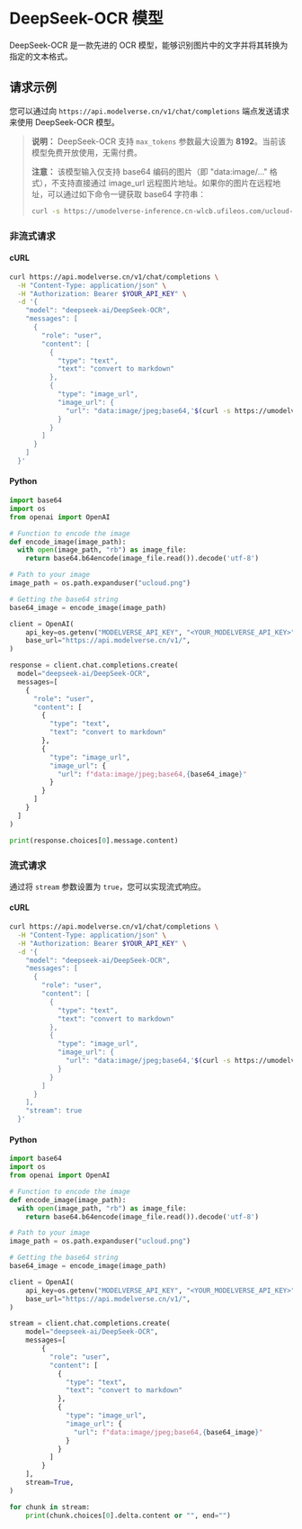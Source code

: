 # DeepSeek-OCR 模型

DeepSeek-OCR 是一款先进的 OCR 模型，能够识别图片中的文字并将其转换为指定的文本格式。

## 请求示例

您可以通过向 `https://api.modelverse.cn/v1/chat/completions` 端点发送请求来使用 DeepSeek-OCR 模型。

> **说明：**
> DeepSeek-OCR 支持 `max_tokens` 参数最大设置为 **8192**。当前该模型免费开放使用，无需付费。
>
> **注意：** 该模型输入仅支持 base64 编码的图片（即 "data:image/..." 格式），不支持直接通过 image_url 远程图片地址。如果你的图片在远程地址，可以通过如下命令一键获取 base64 字符串：
>
> ```bash
> curl -s https://umodelverse-inference.cn-wlcb.ufileos.com/ucloud-maxcot.jpg | base64 | tr -d '\n'
> ```


### 非流式请求

<!-- tabs:start -->
#### **cURL**
```bash
curl https://api.modelverse.cn/v1/chat/completions \
  -H "Content-Type: application/json" \
  -H "Authorization: Bearer $YOUR_API_KEY" \
  -d '{
    "model": "deepseek-ai/DeepSeek-OCR",
    "messages": [
      {
        "role": "user",
        "content": [
          {
            "type": "text",
            "text": "convert to markdown"
          },
          {
            "type": "image_url",
            "image_url": {
              "url": "data:image/jpeg;base64,'$(curl -s https://umodelverse-inference.cn-wlcb.ufileos.com/ucloud-maxcot.jpg | base64 | tr -d '\n')'"
            }
          }
        ]
      }
    ]
  }'
```
#### **Python**
```python
import base64
import os
from openai import OpenAI

# Function to encode the image
def encode_image(image_path):
  with open(image_path, "rb") as image_file:
    return base64.b64encode(image_file.read()).decode('utf-8')

# Path to your image
image_path = os.path.expanduser("ucloud.png")

# Getting the base64 string
base64_image = encode_image(image_path)

client = OpenAI(
    api_key=os.getenv("MODELVERSE_API_KEY", "<YOUR_MODELVERSE_API_KEY>"),
    base_url="https://api.modelverse.cn/v1/",
)

response = client.chat.completions.create(
  model="deepseek-ai/DeepSeek-OCR",
  messages=[
    {
      "role": "user",
      "content": [
        {
          "type": "text",
          "text": "convert to markdown"
        },
        {
          "type": "image_url",
          "image_url": {
            "url": f"data:image/jpeg;base64,{base64_image}"
          }
        }
      ]
    }
  ]
)

print(response.choices[0].message.content)
```
<!-- tabs:end -->

### 流式请求

通过将 `stream` 参数设置为 `true`，您可以实现流式响应。

<!-- tabs:start -->
#### **cURL**
```bash
curl https://api.modelverse.cn/v1/chat/completions \
  -H "Content-Type: application/json" \
  -H "Authorization: Bearer $YOUR_API_KEY" \
  -d '{
    "model": "deepseek-ai/DeepSeek-OCR",
    "messages": [
      {
        "role": "user",
        "content": [
          {
            "type": "text",
            "text": "convert to markdown"
          },
          {
            "type": "image_url",
            "image_url": {
              "url": "data:image/jpeg;base64,'$(curl -s https://umodelverse-inference.cn-wlcb.ufileos.com/ucloud-maxcot.jpg | base64 | tr -d '\n')'"
            }
          }
        ]
      }
    ],
    "stream": true
  }'
```
#### **Python**
```python
import base64
import os
from openai import OpenAI

# Function to encode the image
def encode_image(image_path):
  with open(image_path, "rb") as image_file:
    return base64.b64encode(image_file.read()).decode('utf-8')

# Path to your image
image_path = os.path.expanduser("ucloud.png")

# Getting the base64 string
base64_image = encode_image(image_path)

client = OpenAI(
    api_key=os.getenv("MODELVERSE_API_KEY", "<YOUR_MODELVERSE_API_KEY>"),
    base_url="https://api.modelverse.cn/v1/",
)

stream = client.chat.completions.create(
    model="deepseek-ai/DeepSeek-OCR",
    messages=[
        {
          "role": "user",
          "content": [
            {
              "type": "text",
              "text": "convert to markdown"
            },
            {
              "type": "image_url",
              "image_url": {
                "url": f"data:image/jpeg;base64,{base64_image}"
              }
            }
          ]
        }
    ],
    stream=True,
)

for chunk in stream:
    print(chunk.choices[0].delta.content or "", end="")
```
<!-- tabs:end -->
